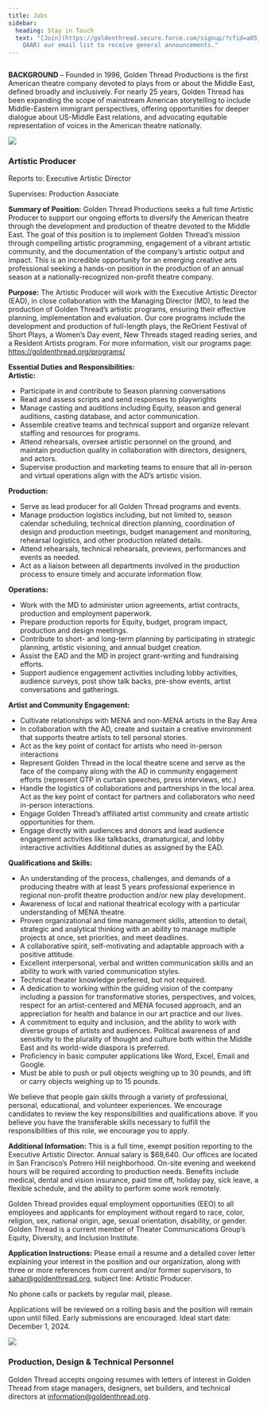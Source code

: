 ```yaml
---
title: Jobs
sidebar:
  heading: Stay in Touch
  text: "[Join](https://goldenthread.secure.force.com/signup/?cfid=a05j000000Lsdh\
    QAAR) our email list to receive general announcements."
---
```

![]()

**BACKGROUND** – Founded in 1996, Golden Thread Productions is the first American theatre company devoted to plays from or about the Middle East, defined broadly and inclusively. For nearly 25 years, Golden Thread has been expanding the scope of mainstream American storytelling to include Middle-Eastern immigrant perspectives, offering opportunities for deeper dialogue about US-Middle East relations, and advocating equitable representation of voices in the American theatre nationally.

![](https://ucarecdn.com/72f7c7b2-edd5-49af-811e-566b042b14ce/)

### **Artistic Producer**

Reports to: Executive Artistic Director

Supervises: Production Associate

**Summary of Position:** Golden Thread Productions seeks a full time Artistic Producer to support our ongoing efforts to diversify the American theatre through the development and production of theatre devoted to the Middle East. The goal of this position is to implement Golden Thread’s mission through compelling artistic programming, engagement of a vibrant artistic community, and the documentation of the company’s artistic output and impact. This is an incredible opportunity for an emerging creative arts professional seeking a hands-on position in the production of an annual season at a nationally-recognized non-profit theatre company.

**Purpose:** The Artistic Producer will work with the Executive Artistic Director (EAD), in close collaboration with the Managing Director (MD), to lead the production of Golden Thread’s artistic programs, ensuring their effective planning, implementation and evaluation. Our core programs include the development and production of full-length plays, the ReOrient Festival of Short Plays, a Women’s Day event, New Threads staged reading series, and a Resident Artists program. For more information, visit our programs page: <https://goldenthread.org/programs/>

**Essential Duties and Responsibilities:**
\
**Artistic:**

* Participate in and contribute to Season planning conversations
* Read and assess scripts and send responses to playwrights
* Manage casting and auditions including Equity, season and general auditions, casting database, and actor communication.
* Assemble creative teams and technical support and organize relevant staffing and resources for programs.
* Attend rehearsals, oversee artistic personnel on the ground, and maintain production quality in collaboration with directors, designers, and actors.
* Supervise production and marketing teams to ensure that all in-person and virtual operations align with the AD’s artistic vision.

**Production:**

* Serve as lead producer for all Golden Thread programs and events.
* Manage production logistics including, but not limited to, season calendar scheduling, technical direction planning, coordination of design and production meetings, budget management and monitoring, rehearsal logistics, and other production related details.
* Attend rehearsals, technical rehearsals, previews, performances and events as needed.
* Act as a liaison between all departments involved in the production process to ensure timely and accurate information flow.

**Operations:**

* Work with the MD to administer union agreements, artist contracts, production and employment paperwork.
* Prepare production reports for Equity, budget, program impact, production and design meetings.
* Contribute to short- and long-term planning by participating in strategic planning, artistic visioning, and annual budget creation.
* Assist the EAD and the MD in project grant-writing and fundraising efforts.
* Support audience engagement activities including lobby activities, audience surveys, post show talk backs, pre-show events, artist conversations and gatherings.

**Artist and Community Engagement:**

* Cultivate relationships with MENA and non-MENA artists in the Bay Area
* In collaboration with the AD, create and sustain a creative environment that supports theatre artists to tell personal stories.
* Act as the key point of contact for artists who need in-person interactions
* Represent Golden Thread in the local theatre scene and serve as the face of the company along with the AD in community engagement efforts (represent GTP in curtain speeches, press interviews, etc.)
* Handle the logistics of collaborations and partnerships in the local area. Act as the key point of contact for partners and collaborators who need in-person interactions.
* Engage Golden Thread’s affiliated artist community and create artistic opportunities for them.
* Engage directly with audiences and donors and lead audience engagement activities like talkbacks, dramaturgical, and lobby interactive activities Additional duties as assigned by the EAD.

**Qualifications and Skills:**

* An understanding of the process, challenges, and demands of a producing theatre with at least 5 years professional experience in regional non-profit theatre production and/or new play development.
* Awareness of local and national theatrical ecology with a particular understanding of MENA theatre.
* Proven organizational and time management skills, attention to detail, strategic and analytical thinking with an ability to manage multiple projects at once, set priorities, and meet deadlines.
* A collaborative spirit, self-motivating and adaptable approach with a positive attitude.
* Excellent interpersonal, verbal and written communication skills and an ability to work with varied communication styles.
* Technical theater knowledge preferred, but not required.
* A dedication to working within the guiding vision of the company including a passion for transformative stories, perspectives, and voices, respect for an artist-centered and MENA focused approach, and an appreciation for health and balance in our art practice and our lives.
* A commitment to equity and inclusion, and the ability to work with diverse groups of artists and audiences. Political awareness of and sensitivity to the plurality of thought and culture both within the Middle East and its world-wide diaspora is preferred.
* Proficiency in basic computer applications like Word, Excel, Email and Google.
* Must be able to push or pull objects weighing up to 30 pounds, and lift or carry objects weighing up to 15 pounds.

We believe that people gain skills through a variety of professional, personal, educational, and volunteer experiences. We encourage candidates to review the key responsibilities and qualifications above. If you believe you have the transferable skills necessary to fulfill the responsibilities of this role, we encourage you to apply.

**Additional Information:** This is a full time, exempt position reporting to the Executive Artistic Director. Annual salary is $68,640. Our offices are located in San Francisco’s Potrero Hill neighborhood. On-site evening and weekend hours will be required according to production needs. Benefits include medical, dental and vision insurance, paid time off, holiday pay, sick leave, a flexible schedule, and the ability to perform some work remotely.

Golden Thread provides equal employment opportunities (EEO) to all employees and applicants for employment without regard to race, color, religion, sex, national origin, age, sexual orientation, disability, or gender. Golden Thread is a current member of Theater Communications Group’s Equity, Diversity, and Inclusion Institute.

**Application Instructions:**
Please email a resume and a detailed cover letter explaining your interest in the position and our organization, along with three or more references from current and/or former supervisors, to sahar@goldenthread.org, subject line: Artistic Producer.

No phone calls or packets by regular mail, please.

Applications will be reviewed on a rolling basis and the position will remain upon until filled. Early submissions are encouraged. Ideal start date: December 1, 2024.

![](https://ucarecdn.com/72f7c7b2-edd5-49af-811e-566b042b14ce/)

### **Production, Design & Technical Personnel**

Golden Thread accepts ongoing resumes with letters of interest in Golden Thread from stage managers, designers, set builders, and technical directors at [information@goldenthread.org]((mailto:information@goldenthread.org)).